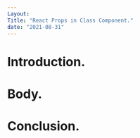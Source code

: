 ```yaml
---
Layout: 
Title: "React Props in Class Component."
date: "2021-08-31"
---
```


# Introduction.

# Body.

# Conclusion.